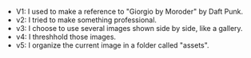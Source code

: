 - V1: I used to make a reference to "Giorgio by Moroder" by Daft Punk.
- v2: I tried to make something professional.
- v3: I choose to use several images shown side by side, like a gallery.
- v4: I threshhold those images.
- v5: I organize the current image in a folder called "assets".  